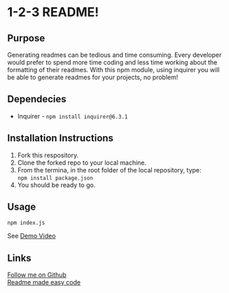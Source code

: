 # 1-2-3 README!

## Purpose

Generating readmes can be tedious and time consuming. Every developer would prefer to spend more time coding and less time working about the formatting of their readmes. With this npm module, using inquirer you will be able to generate readmes for your projects, no problem!

## Dependecies

- Inquirer - `npm install inquirer@6.3.1`

## Installation Instructions

1. Fork this respository.
2. Clone the forked repo to your local machine.
3. From the termina, in the root folder of the local repository, type:<br> `npm install package.json`
4. You should be ready to go.

## Usage

`npm index.js`

See [Demo Video](https://drive.google.com/file/d/14ru6Nk5iqIrZD2hG8syhM2m_fHLAiiLR/view)

## Links

[Follow me on Github](https://github.com/gatorhatur)<br>
[Readme made easy code](https://github.com/gatorhatur/123-readme)
